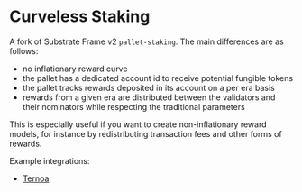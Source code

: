 # Curveless Staking
A fork of Substrate Frame v2 `pallet-staking`. The main differences are as follows:
- no inflationary reward curve
- the pallet has a dedicated account id to receive potential fungible tokens
- the pallet tracks rewards deposited in its account on a per era basis
- rewards from a given era are distributed between the validators and their nominators while respecting the traditional parameters

This is especially useful if you want to create non-inflationary reward models, for instance by redistributing transaction fees and other forms of rewards.

Example integrations:
- [Ternoa](https://github.com/capsule-corp-ternoa/chain/pull/22)